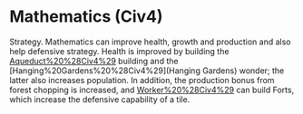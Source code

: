 # Mathematics (Civ4)

Strategy.
Mathematics can improve health, growth and production and also help defensive strategy.
Health is improved by building the [Aqueduct%20%28Civ4%29](Aqueduct) building and the [Hanging%20Gardens%20%28Civ4%29](Hanging Gardens) wonder; the latter also increases population. In addition, the production bonus from forest chopping is increased, and [Worker%20%28Civ4%29](Workers) can build Forts, which increase the defensive capability of a tile.
